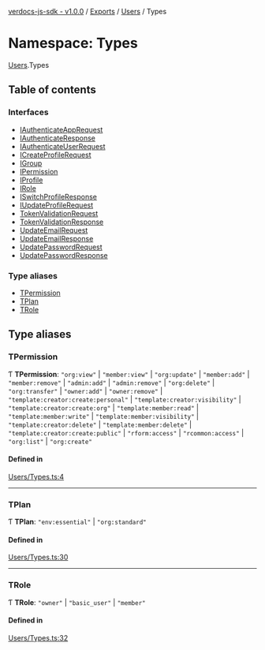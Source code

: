 [verdocs-js-sdk - v1.0.0](../README.md) / [Exports](../modules.md) / [Users](Users.md) / Types

# Namespace: Types

[Users](Users.md).Types

## Table of contents

### Interfaces

- [IAuthenticateAppRequest](../interfaces/Users.Types.IAuthenticateAppRequest.md)
- [IAuthenticateResponse](../interfaces/Users.Types.IAuthenticateResponse.md)
- [IAuthenticateUserRequest](../interfaces/Users.Types.IAuthenticateUserRequest.md)
- [ICreateProfileRequest](../interfaces/Users.Types.ICreateProfileRequest.md)
- [IGroup](../interfaces/Users.Types.IGroup.md)
- [IPermission](../interfaces/Users.Types.IPermission.md)
- [IProfile](../interfaces/Users.Types.IProfile.md)
- [IRole](../interfaces/Users.Types.IRole.md)
- [ISwitchProfileResponse](../interfaces/Users.Types.ISwitchProfileResponse.md)
- [IUpdateProfileRequest](../interfaces/Users.Types.IUpdateProfileRequest.md)
- [TokenValidationRequest](../interfaces/Users.Types.TokenValidationRequest.md)
- [TokenValidationResponse](../interfaces/Users.Types.TokenValidationResponse.md)
- [UpdateEmailRequest](../interfaces/Users.Types.UpdateEmailRequest.md)
- [UpdateEmailResponse](../interfaces/Users.Types.UpdateEmailResponse.md)
- [UpdatePasswordRequest](../interfaces/Users.Types.UpdatePasswordRequest.md)
- [UpdatePasswordResponse](../interfaces/Users.Types.UpdatePasswordResponse.md)

### Type aliases

- [TPermission](Users.Types.md#tpermission)
- [TPlan](Users.Types.md#tplan)
- [TRole](Users.Types.md#trole)

## Type aliases

### TPermission

Ƭ **TPermission**: ``"org:view"`` \| ``"member:view"`` \| ``"org:update"`` \| ``"member:add"`` \| ``"member:remove"`` \| ``"admin:add"`` \| ``"admin:remove"`` \| ``"org:delete"`` \| ``"org:transfer"`` \| ``"owner:add"`` \| ``"owner:remove"`` \| ``"template:creator:create:personal"`` \| ``"template:creator:visibility"`` \| ``"template:creator:create:org"`` \| ``"template:member:read"`` \| ``"template:member:write"`` \| ``"template:member:visibility"`` \| ``"template:creator:delete"`` \| ``"template:member:delete"`` \| ``"template:creator:create:public"`` \| ``"rform:access"`` \| ``"rcommon:access"`` \| ``"org:list"`` \| ``"org:create"``

#### Defined in

[Users/Types.ts:4](https://github.com/Verdocs/js-sdk/blob/cfc4bfe/src/Users/Types.ts#L4)

___

### TPlan

Ƭ **TPlan**: ``"env:essential"`` \| ``"org:standard"``

#### Defined in

[Users/Types.ts:30](https://github.com/Verdocs/js-sdk/blob/cfc4bfe/src/Users/Types.ts#L30)

___

### TRole

Ƭ **TRole**: ``"owner"`` \| ``"basic_user"`` \| ``"member"``

#### Defined in

[Users/Types.ts:32](https://github.com/Verdocs/js-sdk/blob/cfc4bfe/src/Users/Types.ts#L32)
